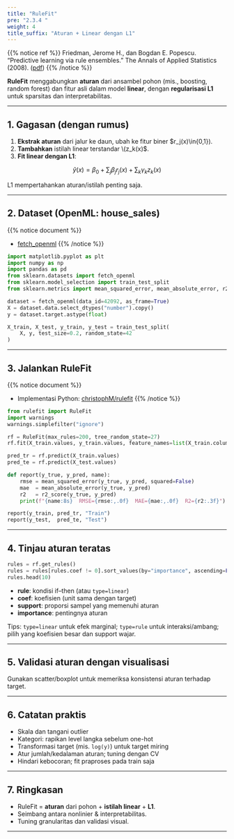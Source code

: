 ```yaml
---
title: "RuleFit"
pre: "2.3.4 "
weight: 4
title_suffix: "Aturan + Linear dengan L1"
---
```


{{% notice ref %}}
Friedman, Jerome H., dan Bogdan E. Popescu. “Predictive learning via rule ensembles.” The Annals of Applied Statistics (2008). ([pdf](https://jerryfriedman.su.domains/ftp/RuleFit.pdf))
{{% /notice %}}

<div class="pagetop-box">
  <p><b>RuleFit</b> menggabungkan <b>aturan</b> dari ansambel pohon (mis., boosting, random forest) dan fitur asli dalam model <b>linear</b>, dengan <b>regularisasi L1</b> untuk sparsitas dan interpretabilitas.</p>
</div>

---

## 1. Gagasan (dengan rumus)

1) <b>Ekstrak aturan</b> dari jalur ke daun, ubah ke fitur biner $r_j(x)\in\{0,1\}).  
2) <b>Tambahkan</b> istilah linear terstandar \\(z_k(x)$.  
3) <b>Fit linear dengan L1</b>:

$$
\hat y(x) = \beta_0 + \sum_j \beta_j r_j(x) + \sum_k \gamma_k z_k(x)
$$

L1 mempertahankan aturan/istilah penting saja.

---

## 2. Dataset (OpenML: house_sales)

{{% notice document %}}
- [fetch_openml](https://scikit-learn.org/stable/modules/generated/sklearn.datasets.fetch_openml.html)
{{% /notice %}}

```python
import matplotlib.pyplot as plt
import numpy as np
import pandas as pd
from sklearn.datasets import fetch_openml
from sklearn.model_selection import train_test_split
from sklearn.metrics import mean_squared_error, mean_absolute_error, r2_score

dataset = fetch_openml(data_id=42092, as_frame=True)
X = dataset.data.select_dtypes("number").copy()
y = dataset.target.astype(float)

X_train, X_test, y_train, y_test = train_test_split(
    X, y, test_size=0.2, random_state=42
)
```

---

## 3. Jalankan RuleFit

{{% notice document %}}
- Implementasi Python: <a href="https://github.com/christophM/rulefit" target="_blank" rel="noopener">christophM/rulefit</a>
{{% /notice %}}

```python
from rulefit import RuleFit
import warnings
warnings.simplefilter("ignore")

rf = RuleFit(max_rules=200, tree_random_state=27)
rf.fit(X_train.values, y_train.values, feature_names=list(X_train.columns))

pred_tr = rf.predict(X_train.values)
pred_te = rf.predict(X_test.values)

def report(y_true, y_pred, name):
    rmse = mean_squared_error(y_true, y_pred, squared=False)
    mae  = mean_absolute_error(y_true, y_pred)
    r2   = r2_score(y_true, y_pred)
    print(f"{name:8s}  RMSE={rmse:,.0f}  MAE={mae:,.0f}  R2={r2:.3f}")

report(y_train, pred_tr, "Train")
report(y_test,  pred_te, "Test")
```

---

## 4. Tinjau aturan teratas

```python
rules = rf.get_rules()
rules = rules[rules.coef != 0].sort_values(by="importance", ascending=False)
rules.head(10)
```

- <b>rule</b>: kondisi if–then (atau `type=linear`)  
- <b>coef</b>: koefisien (unit sama dengan target)  
- <b>support</b>: proporsi sampel yang memenuhi aturan  
- <b>importance</b>: pentingnya aturan

Tips: `type=linear` untuk efek marginal; `type=rule` untuk interaksi/ambang; pilih yang koefisien besar dan support wajar.

---

## 5. Validasi aturan dengan visualisasi

Gunakan scatter/boxplot untuk memeriksa konsistensi aturan terhadap target.

---

## 6. Catatan praktis

- Skala dan tangani outlier  
- Kategori: rapikan level langka sebelum one-hot  
- Transformasi target (mis. `log(y)`) untuk target miring  
- Atur jumlah/kedalaman aturan; tuning dengan CV  
- Hindari kebocoran; fit praproses pada train saja

---

## 7. Ringkasan

- RuleFit = <b>aturan</b> dari pohon + <b>istilah linear</b> + <b>L1</b>.  
- Seimbang antara nonlinier & interpretabilitas.  
- Tuning granularitas dan validasi visual.

---

